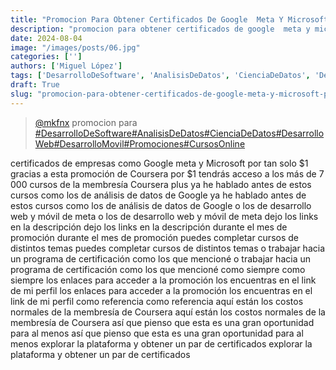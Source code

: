 ```yaml
---
title: "Promocion Para Obtener Certificados De Google  Meta Y Microsoft Por"
description: "promocion para obtener certificados de google  meta y microsoft por"
date: 2024-08-04
image: "/images/posts/06.jpg"
categories: ['']
authors: ['Miguel López']
tags: ['DesarrolloDeSoftware', 'AnalisisDeDatos', 'CienciaDeDatos', 'DesarrolloWeb', 'DesarrolloMovil', 'Promociones', 'CursosOnline']
draft: True
slug: "promocion-para-obtener-certificados-de-google-meta-y-microsoft-por"
---
```


<blockquote class="tiktok-embed" cite="{https://www.tiktok.com/@mkfnx/video/7246537365991197957}" data-video-id="7246537365991197957" style="max-width: 605px;min-width: 325px;" > <section> <a target="_blank" title="@mkfnx" href="https://www.tiktok.com/@mkfnx?refer=embed">@mkfnx</a> promocion para  </section> <a title="DesarrolloDeSoftware" target="_blank" href="https://www.tiktok.com/tag/DesarrolloDeSoftware?refer=embed">#DesarrolloDeSoftware</a><a title="AnalisisDeDatos" target="_blank" href="https://www.tiktok.com/tag/AnalisisDeDatos?refer=embed">#AnalisisDeDatos</a><a title="CienciaDeDatos" target="_blank" href="https://www.tiktok.com/tag/CienciaDeDatos?refer=embed">#CienciaDeDatos</a><a title="DesarrolloWeb" target="_blank" href="https://www.tiktok.com/tag/DesarrolloWeb?refer=embed">#DesarrolloWeb</a><a title="DesarrolloMovil" target="_blank" href="https://www.tiktok.com/tag/DesarrolloMovil?refer=embed">#DesarrolloMovil</a><a title="Promociones" target="_blank" href="https://www.tiktok.com/tag/Promociones?refer=embed">#Promociones</a><a title="CursosOnline" target="_blank" href="https://www.tiktok.com/tag/CursosOnline?refer=embed">#CursosOnline</a> </blockquote> <script async src="https://www.tiktok.com/embed.js"></script>

certificados de empresas como Google meta y Microsoft por tan solo $1 gracias a esta promoción de Coursera  por $1 tendrás acceso a los más de 7 000 cursos de la membresía Coursera plus ya he hablado antes de estos cursos como los de análisis de datos de Google ya he hablado antes de estos cursos como los de análisis de datos de Google o los de desarrollo web y móvil de meta o los de desarrollo web y móvil de meta dejo los links en la descripción dejo los links en la descripción durante el mes de promoción durante el mes de promoción puedes completar cursos de distintos temas puedes completar cursos de distintos temas o trabajar hacia un programa de certificación como los que mencioné o trabajar hacia un programa de certificación como los que mencioné como siempre como siempre los enlaces para acceder a la promoción los encuentras en el link de mi perfil los enlaces para acceder a la promoción los encuentras en el link de mi perfil como referencia como referencia aquí están los costos normales de la membresía de Coursera aquí están los costos normales de la membresía de Coursera así que pienso que esta es una gran oportunidad para al menos así que pienso que esta es una gran oportunidad para al menos explorar la plataforma y obtener un par de certificados explorar la plataforma y obtener un par de certificados 